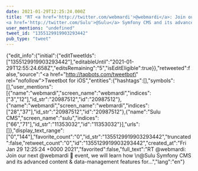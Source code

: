 ```yaml
---
date: 2021-01-29T12:25:24.000Z
title: "RT <a href='http://twitter.com/webmardi'>@webmardi</a>: Join our next <a href='http://twitter.com/webmardi'>@webmardi</a> 💙 event, we will learn how 
<a href='http://twitter.com/Sulu'>@Sulu</a> Symfony CMS and its advanced content &amp; data-management features for…″"
user_mentions: "undefined"
tweet_id: "1355129919903293442"
pub_type: "tweet"
---
```

{"edit_info":{"initial":{"editTweetIds":["1355129919903293442"],"editableUntil":"2021-01-29T12:55:24.658Z","editsRemaining":"5","isEditEligible":true}},"retweeted":false,"source":"<a href=\"http://tapbots.com/tweetbot\" rel=\"nofollow\">Tweetbot for iΟS</a>","entities":{"hashtags":[],"symbols":[],"user_mentions":[{"name":"webmardi","screen_name":"webmardi","indices":["3","12"],"id_str":"20987512","id":"20987512"},{"name":"webmardi","screen_name":"webmardi","indices":["28","37"],"id_str":"20987512","id":"20987512"},{"name":"Sulu CMS","screen_name":"sulu","indices":["66","71"],"id_str":"11353032","id":"11353032"}],"urls":[]},"display_text_range":["0","144"],"favorite_count":"0","id_str":"1355129919903293442","truncated":false,"retweet_count":"0","id":"1355129919903293442","created_at":"Fri Jan 29 12:25:24 +0000 2021","favorited":false,"full_text":"RT @webmardi: Join our next @webmardi 💙 event, we will learn how \n@Sulu Symfony CMS and its advanced content &amp; data-management features for…","lang":"en"}

